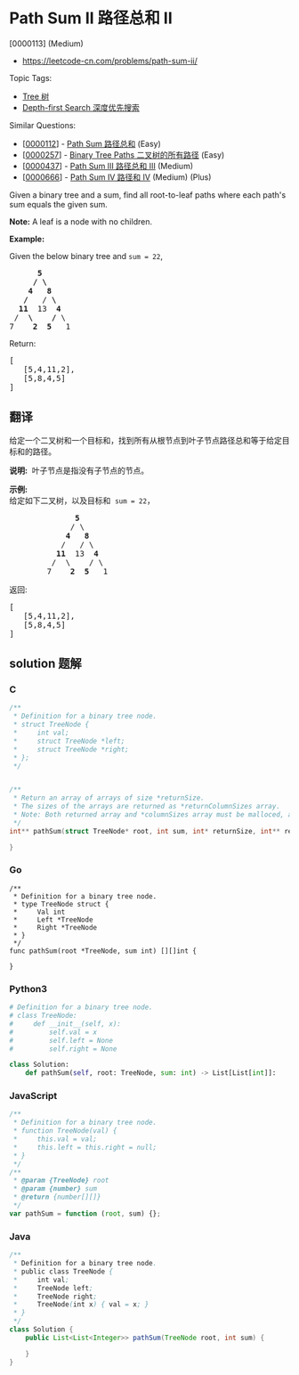 # Path Sum II 路径总和 II

[0000113] (Medium)

- https://leetcode-cn.com/problems/path-sum-ii/

Topic Tags:

- [Tree 树](https://leetcode-cn.com/tag/tree/)
- [Depth-first Search 深度优先搜索](https://leetcode-cn.com/tag/depth-first-search/)

Similar Questions:

- [[0000112](https://leetcode-cn.com/problems/path-sum/)] - [Path Sum 路径总和](./0000112.path-sum.md) (Easy)
- [[0000257](https://leetcode-cn.com/problems/binary-tree-paths/)] - [Binary Tree Paths 二叉树的所有路径](./0000257.binary-tree-paths.md) (Easy)
- [[0000437](https://leetcode-cn.com/problems/path-sum-iii/)] - [Path Sum III 路径总和 III](./0000437.path-sum-iii.md) (Medium)
- [[0000666](https://leetcode-cn.com/problems/path-sum-iv/)] - [Path Sum IV 路径和 IV](./0000666.path-sum-iv.md) (Medium) (Plus)

Given a binary tree and a sum, find all root-to-leaf paths where each path's sum equals the given sum.

**Note:** A leaf is a node with no children.

**Example:**

Given the below binary tree and `sum = 22`,

<pre>      <strong>5</strong>
     <strong>/ \</strong>
    <strong>4   8</strong>
   <strong>/</strong>   / <strong>\</strong>
  <strong>11</strong>  13  <strong>4</strong>
 /  <strong>\</strong>    <strong>/</strong> \
7    <strong>2</strong>  <strong>5</strong>   1
</pre>

Return:

<pre>[
   [5,4,11,2],
   [5,8,4,5]
]
</pre>

## 翻译

给定一个二叉树和一个目标和，找到所有从根节点到叶子节点路径总和等于给定目标和的路径。

**说明:**  叶子节点是指没有子节点的节点。

**示例:**  
给定如下二叉树，以及目标和  `sum = 22`，

<pre>              <strong>5</strong>
             / \
            <strong>4</strong>   <strong>8</strong>
           /   / \
          <strong>11</strong>  13  <strong>4</strong>
         /  \    / \
        7    <strong>2</strong>  <strong>5</strong>   1
</pre>

返回:

<pre>[
   [5,4,11,2],
   [5,8,4,5]
]
</pre>

## solution 题解

### C

```c
/**
 * Definition for a binary tree node.
 * struct TreeNode {
 *     int val;
 *     struct TreeNode *left;
 *     struct TreeNode *right;
 * };
 */


/**
 * Return an array of arrays of size *returnSize.
 * The sizes of the arrays are returned as *returnColumnSizes array.
 * Note: Both returned array and *columnSizes array must be malloced, assume caller calls free().
 */
int** pathSum(struct TreeNode* root, int sum, int* returnSize, int** returnColumnSizes){

}


```

### Go

```golang
/**
 * Definition for a binary tree node.
 * type TreeNode struct {
 *     Val int
 *     Left *TreeNode
 *     Right *TreeNode
 * }
 */
func pathSum(root *TreeNode, sum int) [][]int {

}
```

### Python3

```python
# Definition for a binary tree node.
# class TreeNode:
#     def __init__(self, x):
#         self.val = x
#         self.left = None
#         self.right = None

class Solution:
    def pathSum(self, root: TreeNode, sum: int) -> List[List[int]]:
```

### JavaScript

```javascript
/**
 * Definition for a binary tree node.
 * function TreeNode(val) {
 *     this.val = val;
 *     this.left = this.right = null;
 * }
 */
/**
 * @param {TreeNode} root
 * @param {number} sum
 * @return {number[][]}
 */
var pathSum = function (root, sum) {};
```

### Java

```java
/**
 * Definition for a binary tree node.
 * public class TreeNode {
 *     int val;
 *     TreeNode left;
 *     TreeNode right;
 *     TreeNode(int x) { val = x; }
 * }
 */
class Solution {
    public List<List<Integer>> pathSum(TreeNode root, int sum) {

    }
}
```
